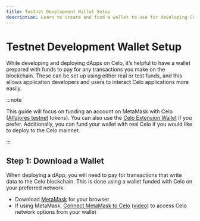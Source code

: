 ```yaml
---
title: Testnet Development Wallet Setup
description: Learn to create and fund a wallet to use for developing Celo dApps.
---
```


# Testnet Development Wallet Setup

While developing and deploying dApps on Celo, it’s helpful to have a wallet prepared with funds to pay for any transactions you make on the blockchain. These can be set up using either real or test funds, and this allows application developers and users to interact Celo applications more easily.

:::note

This guide will focus on funding an account on MetaMask with Celo ([Alfajores testnet](/getting-started/alfajores-testnet) tokens). You can also use the [Celo Extension Wallet](/getting-started/wallets#celoextensionwallet) if you prefer. Additionally, you can fund your wallet with real Celo if you would like to deploy to the Celo mainnet.

:::

## Step 1: Download a Wallet

When deploying a dApp, you will need to pay for transactions that write data to the Celo blockchain. This is done using a wallet funded with Celo on your preferred network.

- Download [MetaMask](https://metamask.io/) for your browser
- If using MetaMask, [Connect MetaMask to Celo](/getting-started/wallets/using-metamask-with-celo) ([video](https://www.youtube.com/watch?v=JLHeCb01fzs)) to access Celo network options from your wallet 